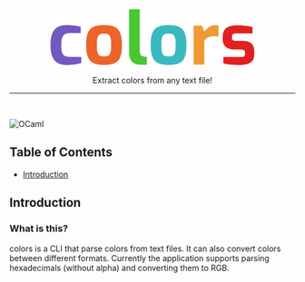 <p align="center">
  <img alt="GitPoint" title="GitPoint" src=".github/colors.svg">
</p>

<p align="center">
  Extract colors from any text file!
</p>

<hr /> <br />

![OCaml](https://img.shields.io/badge/-OCaml-c15540?style=square&logo=ocaml&logoColor=white)

## Table of Contents

- [Introduction](#introduction)

## Introduction

### What is this?

colors is a CLI that parse colors from text files. It can also convert colors between different formats. Currently the application supports parsing hexadecimals (without alpha) and converting them to RGB.
